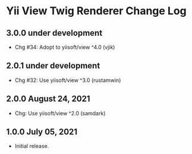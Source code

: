 # Yii View Twig Renderer Change Log

## 3.0.0 under development

- Chg #34: Adopt to yiisoft/view ^4.0 (vjik)

## 2.0.1 under development

- Chg #32: Use yiisoft/view ^3.0 (rustamwin)

## 2.0.0 August 24, 2021

- Chg: Use yiisoft/view ^2.0 (samdark)

## 1.0.0 July 05, 2021

- Initial release.
